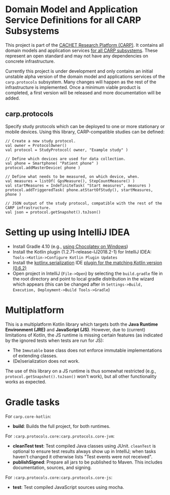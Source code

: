 # Domain Model and Application Service Definitions for all CARP Subsystems
This project is part of the [CACHET Research Platform (CARP)](https://github.com/cph-cachet/carp.documentation). It contains all domain models and application services [for all CARP subsystems](https://github.com/cph-cachet/carp.documentation/wiki/Repository-design-overview). These represent an open standard and may not have any dependencies on concrete infrastructure.

Currently this project is under development and only contains an initial unstable alpha version of the domain model and applications services of the `carp.protocols` subsystem. Many changes will happen as the rest of the infrastructure is implemented. Once a minimum viable product is completed, a first version will be released and more documentation will be added. 

## carp.protocols

Specify study protocols which can be deployed to one or more stationary or mobile devices. Using this library, CARP-compatible studies can be defined:
```
// Create a new study protocol.
val owner = ProtocolOwner()
val protocol = StudyProtocol( owner, "Example study" )

// Define which devices are used for data collection.
val phone = Smartphone( "Patient phone" )
protocol.addMasterDevice( phone )

// Define what needs to be measured, on which device, when.
val measures = listOf( GpsMeasure(), StepCountMeasure() )
val startMeasures = IndefiniteTask( "Start measures", measures )
protocol.addTriggeredTask( phone.atStartOfStudy(), startMeasures, phone )

// JSON output of the study protocol, compatible with the rest of the CARP infrastructure.
val json = protocol.getSnapshot().toJson()
```

# Setting up using IntelliJ IDEA
- Install Gradle 4.10 (e.g., [using Chocolatey on Windows](https://chocolatey.org/packages/gradle))
- Install the Kotlin plugin (1.2.71-release-IJ2018.2-1) for IntelliJ IDEA: `Tools->Kotlin->Configure Kotlin Plugin Updates`
- Install the [kotlinx.serialization](https://github.com/Kotlin/kotlinx.serialization#working-in-intellij-idea) IDE [plugin for the matching Kotlin version (0.6.2)](https://teamcity.jetbrains.com/viewType.html?buildTypeId=KotlinTools_KotlinxSerialization_KotlinCompilerWithSerializationPlugin&branch_KotlinTools_KotlinxSerialization=1.2.70&tab=buildTypeStatusDiv)
- Open project in IntelliJ (`File->Open`) by selecting the `build.gradle` file in the root directory and point to local gradle distribution in the wizard which appears (this can be changed after in `Settings->Build, Execution, Deployment->Build Tools->Gradle`)

# Multiplatform

This is a multiplatform Kotlin library which targets both the **Java Runtime Environment (JRE)** and **JavaScript (JS)**. However, due to (current) limitations of Kotlin, the JS runtime is missing certain features (as indicated by the ignored tests when tests are run for JS):

- The `Immutable` base class does not enforce immutable implementations of extending classes.
- (De)serialization does not work.

The use of this library on a JS runtime is thus somewhat restricted (e.g., `protocol.getSnapshot().toJson()` won't work), but all other functionality works as expected.

# Gradle tasks

For `carp.core-kotlin`:
- **build**: Builds the full project, for both runtimes.

For `:carp.protocols.core:carp.protocols.core-jvm`:
- **cleanTest test**: Test compiled Java classes using JUnit. `cleanTest` is optional to ensure test results always show up in IntelliJ; when tasks haven't changed it otherwise lists "Test events were not received".
- **publishSigned**: Prepare all jars to be published to Maven. This includes documentation, sources, and signing.

For `:carp.protocols.core:carp.protocols.core-js`:
- **test**: Test compiled JavaScript sources using mocha.
